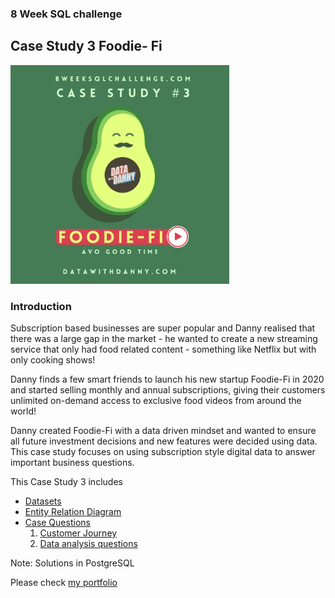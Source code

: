 ### 8 Week SQL challenge

## Case Study 3 Foodie- Fi

 <img src='https://github.com/sumedhadewan/8-week-sql-challenge/blob/main/case-study-3/images/foodie.png' width='350'>
 
### Introduction

Subscription based businesses are super popular and Danny realised that there was a large gap in the market - he wanted to create a new streaming service that only had food related content - something like Netflix but with only cooking shows!

Danny finds a few smart friends to launch his new startup Foodie-Fi in 2020 and started selling monthly and annual subscriptions, giving their customers unlimited on-demand access to exclusive food videos from around the world!

Danny created Foodie-Fi with a data driven mindset and wanted to ensure all future investment decisions and new features were decided using data. This case study focuses on using subscription style digital data to answer important business questions.

 This Case Study 3 includes
 
* [Datasets](https://github.com/sumedhadewan/8-week-sql-challenge/blob/main/case-study-3/case_study_3_part_1.md#dataset)
* [Entity Relation Diagram](https://github.com/sumedhadewan/8-week-sql-challenge/blob/main/case-study-3/case_study_3_part_1.md#diagram)
* [Case Questions](https://github.com/sumedhadewan/8-week-sql-challenge/blob/main/case-study-3/case_study_3_part_1.md#question)
    1. <a href='https://github.com/sumedhadewan/8-week-sql-challenge/blob/main/case-study-3/case_study_3_part_2.md'>Customer Journey</a>
    2. <a href='https://github.com/sumedhadewan/8-week-sql-challenge/blob/main/case-study-3/case_study_3_part_2.md#analysis'>Data analysis questions</a>


Note: Solutions in PostgreSQL


Please check [my portfolio](https://sumedhadewan.github.io/portfolio/)
